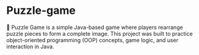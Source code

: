 # Puzzle-game
🧩 Puzzle Game is a simple Java-based game where players rearrange puzzle pieces to form a complete image. This project was built to practice object-oriented programming (OOP) concepts, game logic, and user interaction in Java.
